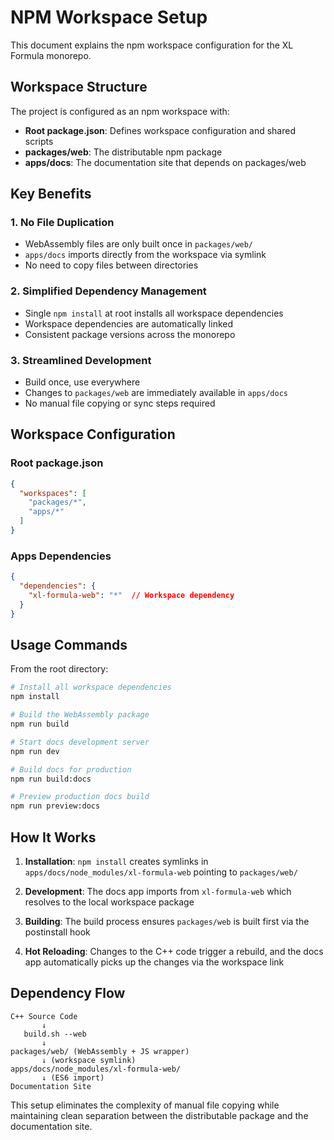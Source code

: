 # NPM Workspace Setup

This document explains the npm workspace configuration for the XL Formula monorepo.

## Workspace Structure

The project is configured as an npm workspace with:

- **Root package.json**: Defines workspace configuration and shared scripts
- **packages/web**: The distributable npm package
- **apps/docs**: The documentation site that depends on packages/web

## Key Benefits

### 1. **No File Duplication**
- WebAssembly files are only built once in `packages/web/`
- `apps/docs` imports directly from the workspace via symlink
- No need to copy files between directories

### 2. **Simplified Dependency Management**
- Single `npm install` at root installs all workspace dependencies
- Workspace dependencies are automatically linked
- Consistent package versions across the monorepo

### 3. **Streamlined Development**
- Build once, use everywhere
- Changes to `packages/web` are immediately available in `apps/docs`
- No manual file copying or sync steps required

## Workspace Configuration

### Root package.json
```json
{
  "workspaces": [
    "packages/*",
    "apps/*"
  ]
}
```

### Apps Dependencies
```json
{
  "dependencies": {
    "xl-formula-web": "*"  // Workspace dependency
  }
}
```

## Usage Commands

From the root directory:

```bash
# Install all workspace dependencies
npm install

# Build the WebAssembly package
npm run build

# Start docs development server
npm run dev

# Build docs for production  
npm run build:docs

# Preview production docs build
npm run preview:docs
```

## How It Works

1. **Installation**: `npm install` creates symlinks in `apps/docs/node_modules/xl-formula-web` pointing to `packages/web/`

2. **Development**: The docs app imports from `xl-formula-web` which resolves to the local workspace package

3. **Building**: The build process ensures `packages/web` is built first via the postinstall hook

4. **Hot Reloading**: Changes to the C++ code trigger a rebuild, and the docs app automatically picks up the changes via the workspace link

## Dependency Flow

```
C++ Source Code
       ↓
   build.sh --web
       ↓
packages/web/ (WebAssembly + JS wrapper)
       ↓ (workspace symlink)
apps/docs/node_modules/xl-formula-web/
       ↓ (ES6 import)
Documentation Site
```

This setup eliminates the complexity of manual file copying while maintaining clean separation between the distributable package and the documentation site.